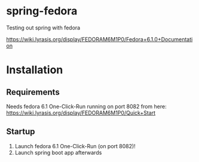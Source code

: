 
# spring-fedora

Testing out spring with fedora 

https://wiki.lyrasis.org/display/FEDORAM6M1P0/Fedora+6.1.0+Documentation


# Installation

## Requirements

Needs fedora 6.1 One-Click-Run running on port 8082 
  from here: https://wiki.lyrasis.org/display/FEDORAM6M1P0/Quick+Start


## Startup

1. Launch fedora 6.1 One-Click-Run (on port 8082)!
2. Launch spring boot app afterwards



